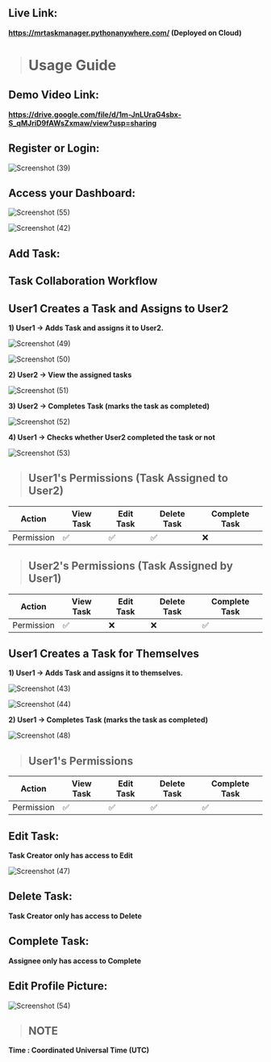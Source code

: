 ## Live Link:
**https://mrtaskmanager.pythonanywhere.com/ (Deployed on Cloud)**

> # Usage Guide

## Demo Video Link:
**https://drive.google.com/file/d/1m-JnLUraG4sbx-S_qMJriD9fAWsZxmaw/view?usp=sharing**

## Register or Login:
![Screenshot (39)](https://github.com/williyam-m/Task-Management-System/assets/146324543/a57fcda8-1fc8-458c-a48c-609ce6ed23f5)

## Access your Dashboard:
![Screenshot (55)](https://github.com/williyam-m/Task-Management-System/assets/146324543/e248a117-74bc-4de1-a7cc-35d46a820fb0)

![Screenshot (42)](https://github.com/williyam-m/Task-Management-System/assets/146324543/ea2aa8e7-aba6-4e54-aafe-166231415781)


## Add Task:

## Task Collaboration Workflow

## User1 Creates a Task and Assigns to User2


**1) User1 -> Adds Task and assigns it to User2.**
   
   ![Screenshot (49)](https://github.com/williyam-m/Task-Management-System/assets/146324543/9284608e-35d9-4c5e-8283-8214ddd5a9af)

   ![Screenshot (50)](https://github.com/williyam-m/Task-Management-System/assets/146324543/9508abe5-5f5e-4481-b20e-3db929487efd)


**2) User2 -> View the assigned tasks**
   
   ![Screenshot (51)](https://github.com/williyam-m/Task-Management-System/assets/146324543/eb84ca9e-5801-462e-b377-3c482658794e)

**3) User2 -> Completes Task (marks the task as completed)**
   
   ![Screenshot (52)](https://github.com/williyam-m/Task-Management-System/assets/146324543/d163ecb1-cd17-45eb-8cca-5e095e57279d)

**4) User1 -> Checks whether User2 completed the task or not**
   
   ![Screenshot (53)](https://github.com/williyam-m/Task-Management-System/assets/146324543/0abb4663-004b-47d0-a2b8-a8c520240266)


> ## User1's Permissions (Task Assigned to User2)


| Action         | View Task | Edit Task | Delete Task | Complete Task |
|----------------|-----------|-----------|-------------|---------------|
| Permission     | ✅        | ✅        | ✅         | ❌            |


> ## User2's Permissions (Task Assigned by User1)

| Action         | View Task | Edit Task | Delete Task | Complete Task |
|----------------|-----------|-----------|-------------|---------------|
| Permission     | ✅        | ❌        | ❌         | ✅            |


## User1 Creates a Task for Themselves

**1) User1 -> Adds Task and assigns it to themselves.**

   ![Screenshot (43)](https://github.com/williyam-m/Task-Management-System/assets/146324543/4f94e492-248e-4cc5-afbb-eb8e1ed938dd)

   ![Screenshot (44)](https://github.com/williyam-m/Task-Management-System/assets/146324543/c33ecd02-459e-4c1c-89ec-6783fe0dd4bd)


**2) User1 -> Completes Task (marks the task as completed)**

   ![Screenshot (48)](https://github.com/williyam-m/Task-Management-System/assets/146324543/8f9a9c7e-c773-43c8-938e-1a3d1c06f5a7)


> ## User1's Permissions

| Action         | View Task | Edit Task | Delete Task | Complete Task |
|----------------|-----------|-----------|-------------|---------------|
| Permission     | ✅        | ✅        | ✅         | ✅            |


## Edit Task: 

**Task Creator only has access to Edit**

![Screenshot (47)](https://github.com/williyam-m/Task-Management-System/assets/146324543/c70b5ce9-51b2-411e-af64-d4df7f99c574)

## Delete Task: 

**Task Creator only has access to Delete**

## Complete Task: 

**Assignee only has access to Complete**

## Edit Profile Picture:

![Screenshot (54)](https://github.com/williyam-m/Task-Management-System/assets/146324543/a6bf589f-4457-49a8-bde0-73bd49ebf9ff) 

> ## NOTE
 **Time : Coordinated Universal Time ‎(UTC)‎**
